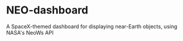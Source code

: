 # NEO-dashboard
A SpaceX-themed dashboard for displaying near-Earth objects, using NASA's NeoWs API

